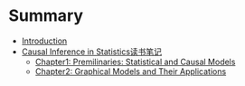 # Summary

* [Introduction](README.md)
* [Causal Inference in Statistics读书笔记](chapter1.md)
  * [Chapter1: Premilinaries: Statistical and Causal Models](chapter1/new.md)
  * [Chapter2: Graphical Models and Their Applications](chapter1/chapter2-graphical-models-and-their-applications.md)

